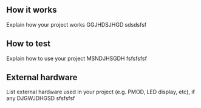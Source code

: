 <!---

This file is used to generate your project datasheet. Please fill in the information below and delete any unused
sections.

You can also include images in this folder and reference them in the markdown. Each image must be less than
512 kb in size, and the combined size of all images must be less than 1 MB.
-->

## How it works

Explain how your project works GGJHDSJHGD
sdsdsfsf

## How to test

Explain how to use your project MSNDJHSGDH
fsfsfsfsf

## External hardware

List external hardware used in your project (e.g. PMOD, LED display, etc), if any DJGWJDHGSD
sfsfsfsf
